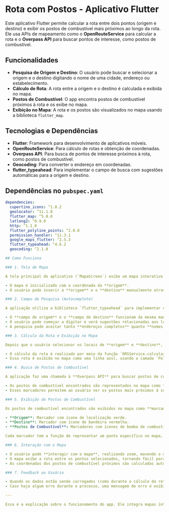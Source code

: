 # Rota com Postos - Aplicativo Flutter

Este aplicativo Flutter permite calcular a rota entre dois pontos (origem e destino) e exibir os postos de combustível mais próximos ao longo da rota. Ele usa APIs de mapeamento como o **OpenRouteService** para calcular a rota e o **Overpass API** para buscar pontos de interesse, como postos de combustível.

## Funcionalidades

- **Pesquisa de Origem e Destino**: O usuário pode buscar e selecionar a origem e o destino digitando o nome de uma cidade, endereço ou estabelecimento.
- **Cálculo de Rota**: A rota entre a origem e o destino é calculada e exibida no mapa.
- **Postos de Combustível**: O app encontra postos de combustível próximos à rota e os exibe no mapa.
- **Exibição no Mapa**: A rota e os postos são visualizados no mapa usando a biblioteca `flutter_map`.

## Tecnologias e Dependências

- **Flutter**: Framework para desenvolvimento de aplicativos móveis.
- **OpenRouteService**: Para cálculo de rotas e obtenção de coordenadas.
- **Overpass API**: Para busca de pontos de interesse próximos à rota, como postos de combustível.
- **Geocoding**: Para converter o endereço em coordenadas.
- **flutter_typeahead**: Para implementar o campo de busca com sugestões automáticas para a origem e destino.

## Dependências no `pubspec.yaml`

```yaml
dependencies:
  cupertino_icons: ^1.0.2
  geolocator: ^11.1.0
  flutter_map: ^5.0.0
  latlong2: ^0.9.0
  http: ^1.1.0
  flutter_polyline_points: ^2.0.0
  permission_handler: ^11.3.1
  google_maps_flutter: ^2.5.3
  flutter_typeahead: ^4.6.2
  geocoding: ^2.1.0

## Como Funciona

### 1. Tela de Mapa

A tela principal do aplicativo (`MapaScreen`) exibe um mapa interativo onde o usuário pode visualizar a rota entre dois pontos (origem e destino) e os postos de combustível próximos. A tela utiliza a biblioteca `flutter_map` para exibir o mapa e as rotas.

- O mapa é inicializado com a coordenada da **origem**.
- O usuário pode inserir a **origem** e o **destino** manualmente através de campos de pesquisa, e a rota será calculada automaticamente.

### 2. Campo de Pesquisa (Autocomplete)

A aplicação utiliza a biblioteca `flutter_typeahead` para implementar campos de pesquisa com sugestões automáticas. Esses campos permitem que o usuário digite o nome de uma cidade, endereço ou até o nome de um estabelecimento, e o app sugere automaticamente possíveis opções.

- O **campo de origem** e o **campo de destino** funcionam da mesma maneira.
- O usuário pode começar a digitar e verá sugestões relacionadas aos lugares que estão sendo buscados.
- A pesquisa pode aceitar tanto **endereços completos** quanto **nomes de cidades ou estabelecimentos**.

### 3. Cálculo da Rota e Exibição no Mapa

Depois que o usuário selecionar os locais de **origem** e **destino**, o app calcula a rota entre esses dois pontos usando o **OpenRouteService (ORS)**. A rota gerada é exibida no mapa, conectando os dois pontos.

- O cálculo da rota é realizado por meio da função `ORSService.calcularRota`, que envia as coordenadas de origem e destino para a API do OpenRouteService e recebe uma lista de coordenadas para a rota.
- Essa rota é exibida no mapa como uma linha azul, usando a camada `PolylineLayer` do `flutter_map`.

### 4. Busca de Postos de Combustível

A aplicação faz uma chamada à **Overpass API** para buscar postos de combustível próximos à rota calculada. O serviço `OverpassService.buscarPostosProximos` é responsável por retornar uma lista de postos dentro de um raio de 5 km da rota.

- Os postos de combustível encontrados são representados no mapa como **marcadores personalizados**.
- Esses marcadores permitem ao usuário ver os postos mais próximos à sua rota, facilitando a escolha de onde parar para abastecer.

### 5. Exibição de Postos de Combustível

Os postos de combustível encontrados são exibidos no mapa como **marcadores**. O app utiliza a classe `CustomMarkers` para definir ícones personalizados para a origem, destino e postos de combustível.

- **Origem**: Marcador com ícone de localização verde.
- **Destino**: Marcador com ícone de bandeira vermelha.
- **Postos de Combustível**: Marcadores com ícones de bomba de combustível.

Cada marcador tem a função de representar um ponto específico no mapa, seja a origem, o destino ou os postos de combustível encontrados ao longo da rota.

### 6. Interação com o Mapa

- O usuário pode **interagir com o mapa**, realizando zoom, movendo o mapa e clicando nos marcadores para visualizar detalhes.
- O mapa exibe a rota entre os pontos selecionados, tornando fácil para o usuário visualizar o percurso completo.
- As coordenadas dos postos de combustível próximos são calculadas automaticamente, e o mapa é atualizado com esses novos marcadores.

### 7. Feedback ao Usuário

- Quando os dados estão sendo carregados (como durante o cálculo da rota ou a busca de postos de combustível), o app exibe um **ícone de carregamento** para indicar que a operação está em andamento.
- Caso haja algum erro durante o processo, uma mensagem de erro é exibida no console para depuração.

---

Essa é a explicação sobre o funcionamento do app. Ele integra mapas interativos, busca de rotas e postos de combustível, tornando a experiência do usuário mais prática e intuitiva ao planejar viagens.

